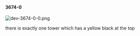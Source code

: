 #### 3674-0
![dev-3674-0-0.png](https://github.com/lil-lab/nlvr/raw/master/nlvr/dev/images/5/dev-3674-0-0.png "dev-3674-0-0.png")

there is exactly one tower which has a yellow black at the top